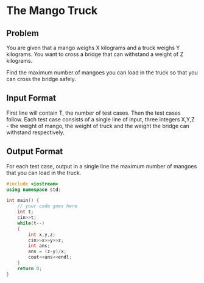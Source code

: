 # The Mango Truck
## Problem
You are given that a mango weighs X kilograms and a truck weighs Y kilograms. You want to cross a bridge that can withstand a weight of Z kilograms.

Find the maximum number of mangoes you can load in the truck so that you can cross the bridge safely.

## Input Format
First line will contain T, the number of test cases. Then the test cases follow.
Each test case consists of a single line of input, three integers X,Y,Z - the weight of mango, the weight of truck and the weight the bridge can withstand respectively.
## Output Format
For each test case, output in a single line the maximum number of mangoes that you can load in the truck.

```cpp
#include <iostream>
using namespace std;

int main() {
	// your code goes here
	int t;
	cin>>t;
	while(t--)
	{
	    int x,y,z;
	    cin>>x>>y>>z;
	    int ans;
	    ans = (z-y)/x;
	    cout<<ans<<endl;
	}
	return 0;
}
```